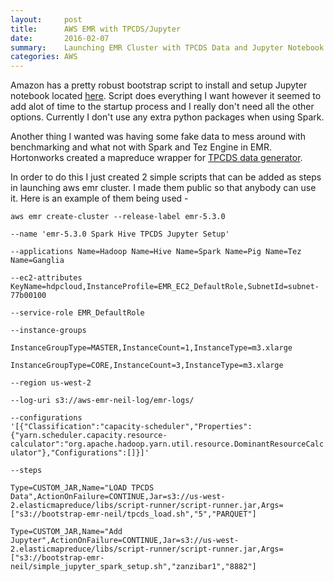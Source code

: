 ```yaml
---
layout:     post
title:      AWS EMR with TPCDS/Jupyter
date:       2016-02-07
summary:    Launching EMR Cluster with TPCDS Data and Jupyter Notebook
categories: AWS
---
```


<p>Amazon has a pretty robust bootstrap script to install and setup Jupyter notebook located <a href="https://aws.amazon.com/blogs/big-data/running-jupyter-notebook-and-jupyterhub-on-amazon-emr/">here</a>. Script does everything I want however it seemed to add alot of time to the startup process and I really don't need all the other options. Currently I don't use any extra python packages when using Spark.</p>
<p>Another thing I wanted was having some fake data to mess around with benchmarking and what not with Spark and Tez Engine in EMR. Hortonworks created a mapreduce wrapper for <a href="https://github.com/hortonworks/hive-testbench">TPCDS data generator</a>.</p>
<p>In order to do this I just created 2 simple scripts that can be added as steps in launching aws emr cluster. I made them public so that anybody can use it. Here is an example of them being used -</p>

 <code>aws emr create-cluster --release-label emr-5.3.0 \
       --name 'emr-5.3.0 Spark Hive TPCDS Jupyter Setup' \
         --applications Name=Hadoop Name=Hive Name=Spark Name=Pig Name=Tez Name=Ganglia \
           --ec2-attributes KeyName=hdpcloud,InstanceProfile=EMR_EC2_DefaultRole,SubnetId=subnet-77b00100 \
             --service-role EMR_DefaultRole \
               --instance-groups \
                   InstanceGroupType=MASTER,InstanceCount=1,InstanceType=m3.xlarge \
                       InstanceGroupType=CORE,InstanceCount=3,InstanceType=m3.xlarge \
                         --region us-west-2 \
                           --log-uri s3://aws-emr-neil-log/emr-logs/ \
                             --configurations '[{"Classification":"capacity-scheduler","Properties":{"yarn.scheduler.capacity.resource-calculator":"org.apache.hadoop.yarn.util.resource.DominantResourceCalculator"},"Configurations":[]}]' \
                               --steps \
                                 Type=CUSTOM_JAR,Name="LOAD TPCDS Data",ActionOnFailure=CONTINUE,Jar=s3://us-west-2.elasticmapreduce/libs/script-runner/script-runner.jar,Args=["s3://bootstrap-emr-neil/tpcds_load.sh","5","PARQUET"] \
                                   Type=CUSTOM_JAR,Name="Add Jupyter",ActionOnFailure=CONTINUE,Jar=s3://us-west-2.elasticmapreduce/libs/script-runner/script-runner.jar,Args=["s3://bootstrap-emr-neil/simple_jupyter_spark_setup.sh","zanzibar1","8882"]</code>
